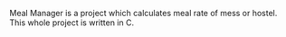 Meal Manager is a project which calculates meal rate of mess or hostel.
This whole project is written in C.
